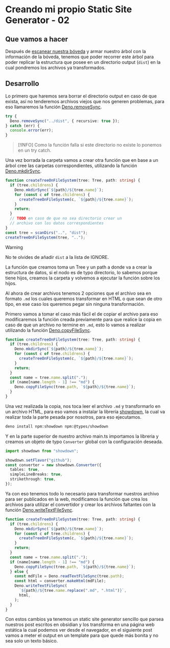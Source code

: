 # Creando mi propio Static Site Generator - 02

## Que vamos a hacer

Después de [escanear nuestra bóveda](creando_mi_propio_static_site_generator-01.md) y armar nuestro árbol con la información de la bóveda, tenemos que poder recorrer este árbol para poder replicar la estructura que posee en un directorio output (`dist`) en la cual pondremos los archivos ya transformados.

## Desarrollo

Lo primero que haremos sera borrar el directorio output en caso de que exista, así no tenderemos archivos viejos que nos generen problemas, para eso llamaremos la función [Deno.removeSync](https://docs.deno.com/api/deno/~/Deno.removeSync).

```ts
try {
  Deno.removeSync("../dist", { recursive: true });
} catch (err) {
  console.error(err);
}
```


> [!INFO]
> Como la función falla si este directorio no existe lo ponemos en un try catch.

Una vez borrada la carpeta vamos a crear otra función que en base a un árbol cree las carpetas correspondientes, utilizando la función [Deno.mkdirSync](https://docs.deno.com/api/deno/~/Deno.mkdirSync).

```ts
function createTreeOnFileSystem(tree: Tree, path: string) {
  if (tree.childrens) {
    Deno.mkdirSync(`${path}/${tree.name}`);
    for (const c of tree.childrens) {
      createTreeOnFileSystem(c, `${path}/${tree.name}`);
    }
    return;
  }
  // TODO en caso de que no sea directorio crear un
  // archivo con los datos correspondientes
}
const tree = scanDirs("..", "dist");
createTreeOnFileSystem(tree, "..");
```


> [!WARNING]
> No te olvides de añadir `dist` a la lista de IGNORE.

La función que creamos toma un Tree y un path a donde va a crear la estructura de datos, si el nodo es de typo directorio, lo sabemos porque tiene hijos, creamos la carpeta y volvemos a ejecutar la función sobre los hijos.

Al ahora de crear archivos tenemos 2 opciones que el archivo sea en formato `.md` los cuales queremos transformar en HTML o que sean de otro tipo, en ese caso los queremos pegar sin ninguna transformación.

Primero vamos a tomar el caso más fácil el de copiar el archivo para eso modificaremos la función creada previamente para que realice la copia en caso de que un archivo no termine en `.md`, esto lo vamos a realizar utilizando la función [Deno.copyFileSync](https://docs.deno.com/api/deno/~/Deno.copyFileSync).

```ts
function createTreeOnFileSystem(tree: Tree, path: string) {
  if (tree.childrens) {
    Deno.mkdirSync(`${path}/${tree.name}`);
    for (const c of tree.childrens) {
      createTreeOnFileSystem(c, `${path}/${tree.name}`);
    }
    return;
  }
  const name = tree.name.split(".");
  if (name[name.length - 1] !== "md") {
    Deno.copyFileSync(tree.path, `${path}/${tree.name}`);
  }
}
```

Una vez realizada la copia, nos toca leer el archivo `.md` y transformarlo en un archivo HTML, para eso vamos a instalar la librería [showdown](https://github.com/showdownjs/showdown), la cual va realizar toda la parte pesada por nosotros, para eso ejecutamos.

```bash
deno install npm:showdown npm:@types/showdown
```

Y en la parte superior de nuestro archivo main.ts importamos la libreria y creamos un objeto de typo `Converter` global con la configuración deseada.

```ts
import showdown from "showdown";

showdown.setFlavor("github");
const converter = new showdown.Converter({
  tables: true,
  simpleLineBreaks: true,
  strikethrough: true,
});
```

Ya con eso tenemos todo lo necesario para transformar nuestros archivo para ser publicados en la web, modificamos la función que crea los archivos para utilizar el convertidor y crear los archivos faltantes con la función [Deno.writeTextFileSync](https://docs.deno.com/api/deno/~/Deno.writeTextFileSync).

```ts
function createTreeOnFileSystem(tree: Tree, path: string) {
  if (tree.childrens) {
    Deno.mkdirSync(`${path}/${tree.name}`);
    for (const c of tree.childrens) {
      createTreeOnFileSystem(c, `${path}/${tree.name}`);
    }
    return;
  }
  const name = tree.name.split(".");
  if (name[name.length - 1] !== "md") {
    Deno.copyFileSync(tree.path, `${path}/${tree.name}`);
  } else {
    const mdFile = Deno.readTextFileSync(tree.path);
    const html = converter.makeHtml(mdFile);
    Deno.writeTextFileSync(
      `${path}/${tree.name.replace(".md", ".html")}`,
      html,
    );
  }
}
```

Con estos cambios ya tenemos un static site generator sencillo que parsea nuestros post escritos en obsidian y los transforma en una página web estática la cual podemos ver desde el navegador, en el siguiente post vamos a meter el output en un template para que quede más bonita y no sea solo un texto básico.